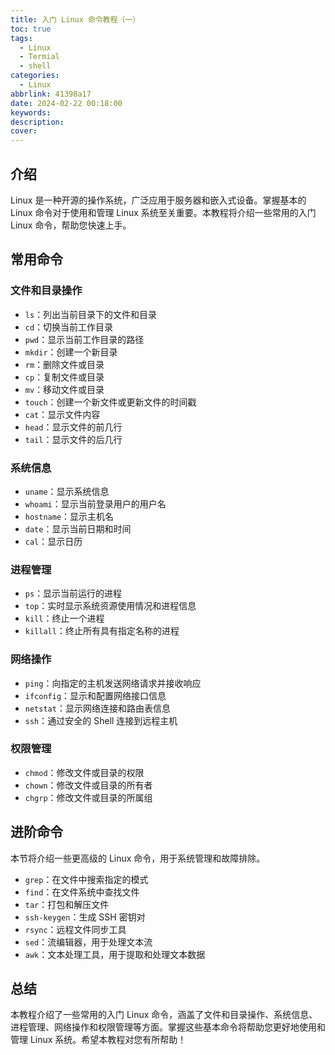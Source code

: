 ```yaml
---
title: 入门 Linux 命令教程（一）
toc: true
tags:
  - Linux
  - Termial
  - shell
categories:
  - Linux
abbrlink: 41398a17
date: 2024-02-22 00:18:00
keywords:
description:
cover:
---
```


## 介绍

Linux 是一种开源的操作系统，广泛应用于服务器和嵌入式设备。掌握基本的 Linux 命令对于使用和管理 Linux 系统至关重要。本教程将介绍一些常用的入门 Linux 命令，帮助您快速上手。

<!-- more -->

## 常用命令

### 文件和目录操作

- `ls`：列出当前目录下的文件和目录
- `cd`：切换当前工作目录
- `pwd`：显示当前工作目录的路径
- `mkdir`：创建一个新目录
- `rm`：删除文件或目录
- `cp`：复制文件或目录
- `mv`：移动文件或目录
- `touch`：创建一个新文件或更新文件的时间戳
- `cat`：显示文件内容
- `head`：显示文件的前几行
- `tail`：显示文件的后几行

### 系统信息

- `uname`：显示系统信息
- `whoami`：显示当前登录用户的用户名
- `hostname`：显示主机名
- `date`：显示当前日期和时间
- `cal`：显示日历

### 进程管理

- `ps`：显示当前运行的进程
- `top`：实时显示系统资源使用情况和进程信息
- `kill`：终止一个进程
- `killall`：终止所有具有指定名称的进程

### 网络操作

- `ping`：向指定的主机发送网络请求并接收响应
- `ifconfig`：显示和配置网络接口信息
- `netstat`：显示网络连接和路由表信息
- `ssh`：通过安全的 Shell 连接到远程主机

### 权限管理

- `chmod`：修改文件或目录的权限
- `chown`：修改文件或目录的所有者
- `chgrp`：修改文件或目录的所属组

## 进阶命令

本节将介绍一些更高级的 Linux 命令，用于系统管理和故障排除。

- `grep`：在文件中搜索指定的模式
- `find`：在文件系统中查找文件
- `tar`：打包和解压文件
- `ssh-keygen`：生成 SSH 密钥对
- `rsync`：远程文件同步工具
- `sed`：流编辑器，用于处理文本流
- `awk`：文本处理工具，用于提取和处理文本数据

## 总结

本教程介绍了一些常用的入门 Linux 命令，涵盖了文件和目录操作、系统信息、进程管理、网络操作和权限管理等方面。掌握这些基本命令将帮助您更好地使用和管理 Linux 系统。希望本教程对您有所帮助！
